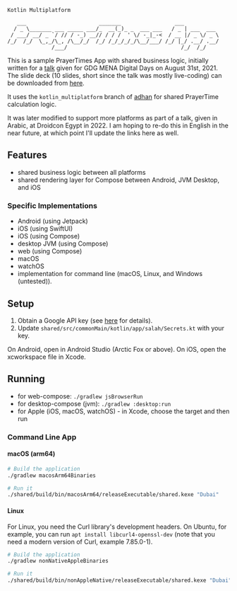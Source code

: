 ```
Kotlin Multiplatform

   ___                       _______                 ___           
  / _ \_______ ___ _____ ___/_  __(_)_ _  ___ ___   / _ | ___  ___ 
 / ___/ __/ _ `/ // / -_) __// / / /  ' \/ -_|_-<  / __ |/ _ \/ _ \
/_/  /_/  \_,_/\_, /\__/_/  /_/ /_/_/_/_/\__/___/ /_/ |_/ .__/ .__/
              /___/                                    /_/  /_/ 
```

This is a sample PrayerTimes App with shared business logic, initially written for a [talk](https://youtu.be/QaVVAYuVTe0) given for GDG MENA Digital Days on August 31st, 2021. The slide deck (10 slides, short since the talk was mostly live-coding) can be downloaded from [here](https://helw.dev/misc/kmp_prayertimes_slides-08.31.2021.pdf).

It uses the `kotlin_multiplatform` branch of [adhan](https://github.com/batoulapps/adhan-java/tree/kotlin_multiplatform) for shared PrayerTime calculation logic.

It was later modified to support more platforms as part of a talk, given in Arabic, at Droidcon Egypt in 2022. I am hoping to re-do this in English in the near future, at which point I'll update the links here as well.


## Features

* shared business logic between all platforms
* shared rendering layer for Compose between Android, JVM Desktop, and iOS

### Specific Implementations
* Android (using Jetpack)
* iOS (using SwiftUI)
* iOS (using Compose)
* desktop JVM (using Compose)
* web (using Compose)
* macOS
* watchOS
* implementation for command line (macOS, Linux, and Windows (untested)).


## Setup

1. Obtain a Google API key (see [here](https://developers.google.com/maps/documentation/geocoding/overview) for details).
2. Update `shared/src/commonMain/kotlin/app/salah/Secrets.kt` with your key.

On Android, open in Android Studio (Arctic Fox or above).
On iOS, open the xcworkspace file in Xcode.

## Running

- for web-compose: `./gradlew jsBrowserRun`
- for desktop-compose (jvm): `./gradlew :desktop:run`
- for Apple (iOS, macOS, watchOS) - in Xcode, choose the target and then run

### Command Line App

#### macOS (arm64)

```bash
# Build the application
./gradlew macosArm64Binaries

# Run it
./shared/build/bin/macosArm64/releaseExecutable/shared.kexe "Dubai"
```

#### Linux

For Linux, you need the Curl library's development headers. On Ubuntu, for example, you can run `apt install libcurl4-openssl-dev` (note that you need a modern version of Curl, example 7.85.0-1).

```bash
# Build the application
./gradlew nonNativeAppleBinaries

# Run it
./shared/build/bin/nonAppleNative/releaseExecutable/shared.kexe "Dubai"
```
